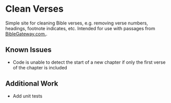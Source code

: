 # Clean Verses

Simple site for cleaning Bible verses, e.g. removing verse numbers, headings, footnote indicates, etc.
Intended for use with passages from [BibleGateway.com.](https://www.biblegateway.com).

## Known Issues
- Code is unable to detect the start of a new chapter if only the first verse of the chapter is included

## Additional Work
- Add unit tests
